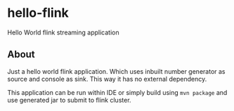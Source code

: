 # hello-flink
Hello World flink streaming application

## About
Just a hello world flink application. Which uses inbuilt number generator as source and console as sink. This way it has no external dependency.

This application can be run within IDE  or simply build using `mvn package` and use generated jar to submit to flink cluster.


